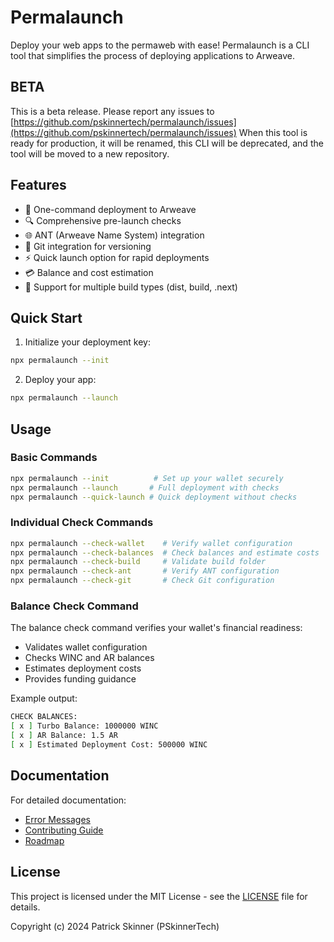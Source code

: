 # Permalaunch

Deploy your web apps to the permaweb with ease! Permalaunch is a CLI tool that simplifies the process of deploying applications to Arweave.

## BETA

This is a beta release. Please report any issues to [https://github.com/pskinnertech/permalaunch/issues](https://github.com/pskinnertech/permalaunch/issues)
When this tool is ready for production, it will be renamed, this CLI will be deprecated, and the tool will be moved to a new repository.

## Features

- 🚀 One-command deployment to Arweave
- 🔍 Comprehensive pre-launch checks
- 🌐 ANT (Arweave Name System) integration
- 🔄 Git integration for versioning
- ⚡ Quick launch option for rapid deployments
- 💳 Balance and cost estimation
- 📁 Support for multiple build types (dist, build, .next)

## Quick Start

1. Initialize your deployment key:
```bash
npx permalaunch --init
```

2. Deploy your app:
```bash
npx permalaunch --launch
```

## Usage

### Basic Commands

```bash
npx permalaunch --init          # Set up your wallet securely
npx permalaunch --launch       # Full deployment with checks
npx permalaunch --quick-launch # Quick deployment without checks
```

### Individual Check Commands

```bash
npx permalaunch --check-wallet    # Verify wallet configuration
npx permalaunch --check-balances  # Check balances and estimate costs
npx permalaunch --check-build     # Validate build folder
npx permalaunch --check-ant       # Verify ANT configuration
npx permalaunch --check-git       # Check Git configuration
```

### Balance Check Command
The balance check command verifies your wallet's financial readiness:
- Validates wallet configuration
- Checks WINC and AR balances
- Estimates deployment costs
- Provides funding guidance

Example output:
```bash
CHECK BALANCES:
[ x ] Turbo Balance: 1000000 WINC
[ x ] AR Balance: 1.5 AR
[ x ] Estimated Deployment Cost: 500000 WINC
```

## Documentation

For detailed documentation:
- [Error Messages](docs/ERROR-MESSAGES.md)
- [Contributing Guide](CONTRIBUTING.md)
- [Roadmap](docs/ROADMAP.md)

## License

This project is licensed under the MIT License - see the [LICENSE](LICENSE) file for details.

Copyright (c) 2024 Patrick Skinner (PSkinnerTech)
